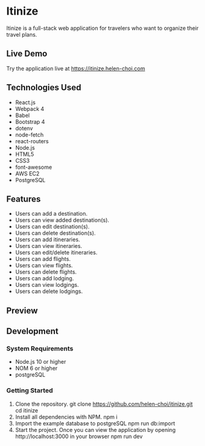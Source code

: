 # Itinize

Itinize is a full-stack web application for travelers who want to organize their travel plans.

## Live Demo

Try the application live at https://itinize.helen-choi.com

## Technologies Used

- React.js
- Webpack 4
- Babel
- Bootstrap 4
- dotenv
- node-fetch
- react-routers
- Node.js
- HTML5
- CSS3
- font-awesome
- AWS EC2
- PostgreSQL

## Features

- Users can add a destination.
- Users can view added destination(s).
- Users can edit destination(s).
- Users can delete destination(s).
- Users can add itineraries.
- Users can view itineraries. 
- Users can edit/delete itineraries. 
- Users can add flights.
- Users can view flights.
- Users can delete flights.
- Users can add lodging.
- Users can view lodgings.
- Users can delete lodgings. 


## Preview


## Development

### System Requirements 
- Node.js 10 or higher
- NOM 6 or higher
- postgreSQL

### Getting Started
1. Clone the repository.
git clone https://github.com/helen-choi/itinize.git
cd itinize
2. Install all dependencies with NPM.
npm i
3. Import the example database to postgreSQL
npm run db:import
4. Start the project. Once you can view the application by opening http://localhost:3000 in your browser
npm run dev





